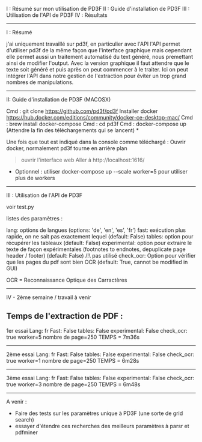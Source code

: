 I : Résumé sur mon utilisation de PD3F
II : Guide d'installation de PD3F 
III : Utilisation de l'API de PD3F
IV : Résultats

--------------------------------------------------------

I : Résumé

j'ai uniquement travaillé sur pd3f, en particulier avec l'API
l'API permet d'utiliser pd3f de la même façon que l'interface graphique mais cependant elle permet aussi un traitement automatisé du text généré, nous premettant ainsi de modifier l'output. Avec la version graphique il faut attendre que le texte soit généré et puis après on peut commencer à le traiter. Ici on peut intégrer l'API dans notre gestion de l'extraction pour éviter un trop grand nombres de manipulations.

--------------------------------------------------------

II: Guide d'installation de PD3F (MACOSX)

Cmd : git clone https://github.com/pd3f/pd3f
Installer docker https://hub.docker.com/editions/community/docker-ce-desktop-mac/ 
Cmd : brew install docker-compose
Cmd : cd pd3f 
Cmd : docker-compose up (Attendre la fin des téléchargements qui se lancent) *

Une fois que tout est indiqué dans la console comme téléchargé :
Ouvrir docker, normalement pd3f tourne en arrière plan
> ouvrir l'interface web
> Aller à http://localhost:1616/

* Optionnel : 
utiliser docker-compose up --scale worker=5
pour utiliser plus de workers

--------------------------------------------------------

III : Utilisation de l'API de PD3F 

voir test.py 

listes des paramètres :

lang: options de langues (options: 'de', 'en', 'es', 'fr')
fast: exécution plus rapide, on ne sait pas exactement lequel  (default: False)
tables: option pour récupérer les tableaux  (default: False)
experimental: option pour extraire le texte de façon expérimentales (footnotes to endnotes, depuplicate page header / footer) (default: False) /!\ pas utilisé
check_ocr: Option pour vérifier que les pages du pdf sont bien OCR (default: True, cannot be modified in GUI)

OCR = Reconnaissance Optique des Carractères

--------------------------------------------------------

IV - 2ème semaine / travail à venir

Temps de l'extraction de PDF :
--------------------------------------------------------
1er essai 
Lang: fr
Fast: False
tables: False
experimental: False
check_ocr: true
worker=5
nombre de page=250
TEMPS = 7m36s

--------------------------------------------------------

2ème essai
Lang: fr
Fast: False
tables: False
experimental: False
check_ocr: true
worker=1
nombre de page=250
TEMPS = 6m28s

--------------------------------------------------------

3ème essai
Lang: fr
Fast: False
tables: False
experimental: False
check_ocr: true
worker=3
nombre de page=250
TEMPS = 6m48s

--------------------------------------------------------


A venir : 

- Faire des tests sur les paramètres unique à PD3F (une sorte de grid search)
- essayer d'étendre ces recherches des meilleurs paramètres à parsr et pdfminer
